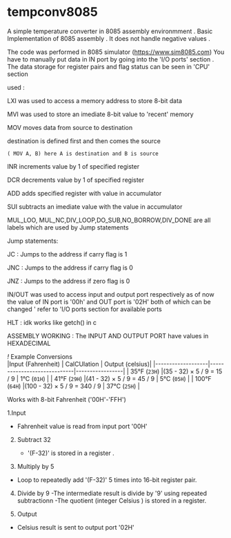 # tempconv8085
A simple temperature converter in 8085 assembly environmment . 
Basic Implementation of 8085 assembly . 
It does not handle negative values .


The code was performed in 8085 simulator (https://www.sim8085.com)
You have to manually put data in IN port by going into the 'I/O ports' section 
. The data storage for register pairs and flag status can be seen in 'CPU' section 


used : 

 LXI  was used to access a memory address to store 8-bit data  
 
 MVI was used to store an imediate 8-bit value to 'recent' memory 
 
 MOV moves data from source to destination
 
  destination is defined first and then comes the source 
  
    ( MOV A, B) here A is destination and B is source
    
 INR increments value by 1 of specified register
 
 DCR decrements value by 1 of specified register 

 ADD adds specified register with value in accumulator 

 SUI subtracts an imediate value with the value in accumulator 

 MUL_LOO, MUL_NC,DIV_LOOP,DO_SUB,NO_BORROW,DIV_DONE are all labels which are used by Jump  statements 

 Jump statements:
 
 JC : Jumps to the address if carry flag is 1	
 
 JNC : Jumps to the address if carry flag is 0

 JNZ : Jumps to the address if zero flag is 0

 



IN/OUT was used to access input and output port respectively 
as of now the value of IN port is '00h' and OUT port is '02H'
  both of which can be changed ' refer to 'I/O ports section for available ports 

HLT : idk works like getch() in c 





ASSEMBLY WORKING :
The INPUT AND OUTPUT PORT have values in HEXADECIMAL

*!* Example Conversions  
|Input (Fahrenheit) | CalCUlation                 | Output (celsius)|
|-------------------|-----------------------------|-----------------|
|     35°F (`23H`)  |(35 - 32) × 5 / 9 = 15 / 9   |    1°C (`01H`)  |
|     41°F (`29H`)  |(41 - 32) × 5 / 9 = 45 / 9   |    5°C (`05H`)  |
|    100°F (`64H`)  |(100 - 32) × 5 / 9 = 340 / 9 |    37°C (`25H`) |


Works with 8-bit Fahrenheit ('00H'-'FFH')

1.Input 
  - Fahrenheit value is read from input port '00H'

2. Subtract 32
   - '(F-32)' is stored in a register .

3. Multiply by 5
  - Loop to repeatedly add '(F-32)'  5 times into 16-bit register pair.

4. Divide by 9
  -The intermediate result is divide by '9' using repeated subtractionn
  -The quotient (integer Celsius ) is stored in a register.

5. Output
 - Celsius result is sent to output port '02H'





